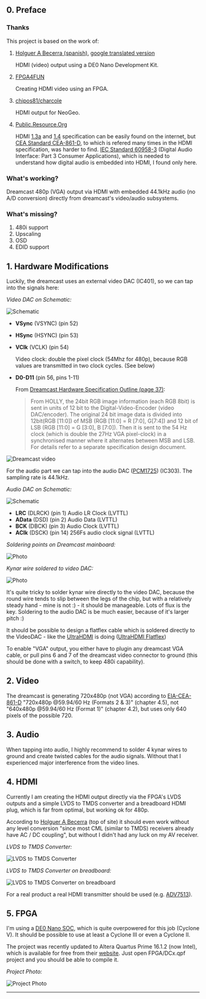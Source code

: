 ## 0. Preface

### Thanks 

This project is based on the work of:

1. [Holguer A Becerra (spanish)], [google translated version] 
    
    HDMI (video) output using a DE0 Nano Development Kit.

2. [FPGA4FUN] 
    
    Creating HDMI video using an FPGA.

3. [chipos81/charcole] 

    HDMI output for NeoGeo.

4. [Public.Resource.Org] 
    
    HDMI [1.3a][HDMI1.3a] and [1.4][HDMI1.4] specification can be easily found on the internet, but [CEA Standard CEA-861-D][EIA-CEA-861-D], to which is refered many times in the HDMI specification, was harder to find. [IEC Standard 60958-3][IEC-60958-3] (Digital Audio Interface: Part 3 Consumer Applications), which is needed to understand how digital audio is embedded into HDMI, I found only here.

### What's working?

Dreamcast 480p (VGA) output via HDMI with embedded 44.1kHz audio (no A/D conversion) directly from dreamcast's video/audio subsystems.

### What's missing?

1. 480i support
2. Upscaling
3. OSD
4. EDID support

## 1. Hardware Modifications

Luckily, the dreamcast uses an external video DAC (IC401), so we can tap into the signals here:

*Video DAC on Schematic:*

![Schematic][IC401schematic]

- **VSync** (VSYNC) (pin 52)
- **HSync** (HSYNC) (pin 53)
- **VClk** (VCLK) (pin 54) 

    Video clock: double the pixel clock (54Mhz for 480p), because RGB values are transmitted in two clock cycles. (See below)

- **D0-D11** (pin 56, pins 1-11)

    From [Dreamcast Hardware Specification Outline (page 37)][dc-hso]:

    > From HOLLY, the 24bit RGB image information (each RGB 8bit) is sent in units of 12 bit to the Digital-Video-Encoder (video DAC/encoder). The original 24 bit image data is divided into 12bit(RGB [11:0]) of MSB (RGB [11:0] = R [7:0], G[7:4]) and 12 bit of LSB (RGB [11:0] = G [3:0], B [7:0]). Then it is sent to the 54 Hz clock (which is double the 27Hz VGA pixel-clock) in a synchronised manner where it alternates between MSB and LSB. For details refer to a separate specification design document.

![Dreamcast video][DCvideo]

For the audio part we can tap into the audio DAC ([PCM1725][PCM1725]) (IC303). The sampling rate is 44.1kHz.

*Audio DAC on Schematic:*

![Schematic][IC303]

- **LRC** (DLRCK) (pin 1) Audio LR Clock (LVTTL)
- **AData** (DSD) (pin 2) Audio Data (LVTTL)
- **BCK** (DBCK) (pin 3) Audio Clock (LVTTL)
- **AClk** (DSCK) (pin 14) 256Fs audio clock signal (LVTTL)

*Soldering points on Dreamcast mainboard:*

![Photo][IC401solderPoints]

*Kynar wire soldered to video DAC:*

![Photo][IC401photo]

It's quite tricky to solder kynar wire directly to the video DAC, because the round wire tends to slip between the legs of the chip, but with a relatively steady hand - mine is not :) - it should be manageable. Lots of flux is the key. Soldering to the audio DAC is be much easier, because of it's larger pitch :)

It should be possible to design a flatflex cable which is soldered directly to the VideoDAC - like the [UltraHDMI] is doing ([UltraHDMI Flatflex])

To enable "VGA" output, you either have to plugin any dreamcast VGA cable, or pull pins 6 and 7 of the dreamcast video connector to ground (this should be done with a switch, to keep 480i capability).

## 2. Video 
    
The dreamcast is generating 720x480p (not VGA) according to [EIA-CEA-861-D][EIA-CEA-861-D] "720x480p @59.94/60 Hz (Formats 2 & 3)" (chapter 4.5), not "640x480p @59.94/60 Hz (Format 1)" (chapter 4.2), but uses only 640 pixels of the possible 720.

## 3. Audio

When tapping into audio, I highly recommend to solder 4 kynar wires to ground and create twisted cables for the audio signals. Without that I experienced major interference from the video lines.
    
## 4. HDMI

Currently I am creating the HDMI output directly via the FPGA's LVDS outputs and a simple LVDS to TMDS converter and a breadboard HDMI plug, which is far from optimal, but working ok for 480p. 

According to [Holguer A Becerra][Holguer A Becerra (spanish)] (top of site) it should even work without any level conversion "since most CML (similar to TMDS) receivers already have AC / DC coupling", but without I didn't had any luck on my AV receiver.

*LVDS to TMDS Converter:*

![LVDS to TMDS Converter][LVDS2TMDS] 

*LVDS to TMDS Converter on breadboard:*

![LVDS to TMDS Converter on breadboard][LVDS2TMDS-breadboard]

For a real product a real HDMI transmitter should be used (e.g. [ADV7513][ADV7513]).

## 5. FPGA

I'm using a [DE0 Nano SOC][de0nanosoc], which is quite overpowered for this job (Cyclone V). It should be possible to use at least a Cyclone III or even a Cyclone II.

The project was recently updated to Altera Quartus Prime 16.1.2 (now Intel), which is available for free from their [website][Quartus]. Just open FPGA/DCx.qpf project and you should be able to compile it.

*Project Photo:*

![Project Photo][Overview]

---

[Quartus]: https://www.altera.com/products/design-software/fpga-design/quartus-prime/overview.html
[de0nanosoc]: http://www.terasic.com.tw/cgi-bin/page/archive.pl?Language=English&No=941
[UltraHDMI]: http://ultrahdmi.retroactive.be/
[UltraHDMI Flatflex]: http://cdn3.bigcommerce.com/s-c7bpm05/product_images/theme_images/ultrahdmi_carousel_2.png?t=1478293813
[Holguer A Becerra (spanish)]: https://sites.google.com/site/ece31289upb/practicas-de-clase/practica-4-sincronizadores/hdmi_de0-nano
[google translated version]: https://translate.google.com/translate?sl=es&tl=en&js=y&prev=_t&hl=de&ie=UTF-8&u=https%3A%2F%2Fsites.google.com%2Fsite%2Fece31289upb%2Fpracticas-de-clase%2Fpractica-4-sincronizadores%2Fhdmi_de0-nano&edit-text=
[FPGA4FUN]: http://fpga4fun.com/HDMI.html
[chipos81/charcole]: https://github.com/charcole/NeoGeoHDMI
[Public.Resource.Org]: https://law.resource.org/pub/12tables.html
[Technical Details]: https://rawgit.com/chriz2600/DreamcastHDMI/master/assets/index.html
[Video Details Link]: https://rawgit.com/chriz2600/DreamcastHDMI/master/assets/video.html
[IC401schematic]: https://github.com/chriz2600/DreamcastHDMI/raw/master/assets/VideoDAConSchematic.png
[IC401photo]: https://github.com/chriz2600/DreamcastHDMI/raw/master/assets/VideoDAC3.JPG
[IC401solderPoints]: https://github.com/chriz2600/DreamcastHDMI/raw/master/assets/VideoDACSolderingPoints.png
[DCvideo]: https://github.com/chriz2600/DreamcastHDMI/raw/master/assets/dc-video.png
[dc-hso]: https://github.com/chriz2600/DreamcastHDMI/raw/master/Documents/Dreamcast_Hardware_Specification_Outline.pdf
[ADV7513]: https://github.com/chriz2600/DreamcastHDMI/raw/master/Documents/Datasheets/ADV7513.pdf
[PCM1725]: https://github.com/chriz2600/DreamcastHDMI/raw/master/Documents/Datasheets/pcm1725.pdf
[LVDS2TMDS]: https://github.com/chriz2600/DreamcastHDMI/raw/master/assets/LVDS2TMDS.png
[LVDS2TMDS-breadboard]: https://github.com/chriz2600/DreamcastHDMI/raw/master/assets/LVDS2TMDS2.JPG
[IC303]: https://github.com/chriz2600/DreamcastHDMI/raw/master/assets/IC303.png
[Overview]: https://github.com/chriz2600/DreamcastHDMI/raw/master/assets/Overview.JPG
[CoreEP4CE6-Oscillator]: https://github.com/chriz2600/DreamcastHDMI/raw/master/assets/Waveshare-CoreEP4CE6.png

[HDMI1.3a]: https://github.com/chriz2600/DreamcastHDMI/raw/master/Documents/Specs/HDMISpecification13a.pdf
[HDMI1.4]: https://github.com/chriz2600/DreamcastHDMI/raw/master/Documents/Specs/HDMI-Specification-1.4.pdf
[EIA-CEA-861-D]: https://github.com/chriz2600/DreamcastHDMI/raw/master/Documents/Specs/EIA-CEA-861-D.pdf
[IEC-60958-3]: https://github.com/chriz2600/DreamcastHDMI/raw/master/Documents/Specs/is.iec.60958.3.2003.pdf

[CoreEP4CE6]: http://www.waveshare.com/wiki/CoreEP4CE6
[AliCoreEP4CE6]: https://www.aliexpress.com/item/Waveshare-Altera-Cyclone-Board-CoreEP4CE6-EP4CE6E22C8N-EP4CE6-ALTERA-Cyclone-IV-CPLD-FPGA-Development-Core-Board-Full/32643916772.html
[FPGA-CycloneIV]: https://github.com/chriz2600/DreamcastHDMI/tree/master/FPGA-CycloneIV
[FPGA-CycloneIV-ADV7513]: https://github.com/chriz2600/DreamcastHDMI/tree/master/FPGA-CycloneIV-ADV7513

[ADV7513]: http://www.analog.com/en/products/audio-video/analoghdmidvi-interfaces/analog-hdmidvi-display-interfaces/adv7513.html
[ADV7513p]: https://github.com/chriz2600/ADV7513

[LVDS2TMDSboard]: https://github.com/chriz2600/LVDS2TMDS